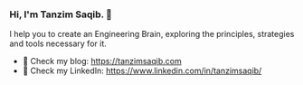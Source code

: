 ### Hi, I'm Tanzim Saqib. 👋

I help you to create an Engineering Brain, exploring the principles, strategies and tools necessary for it.

- 💬 Check my blog: https://tanzimsaqib.com
- 💼 Check my LinkedIn: https://www.linkedin.com/in/tanzimsaqib/


<!--
**tsaqib/tsaqib** is a ✨ _special_ ✨ repository because its `README.md` (this file) appears on your GitHub profile.

Here are some ideas to get you started:

- 🔭 I’m currently working on ...
- 🌱 I’m currently learning ...
- 👯 I’m looking to collaborate on ...
- 🤔 I’m looking for help with ...
- 💬 Ask me about ...
- 📫 How to reach me: ...
- 😄 Pronouns: ...
- ⚡ Fun fact: ...
-->
